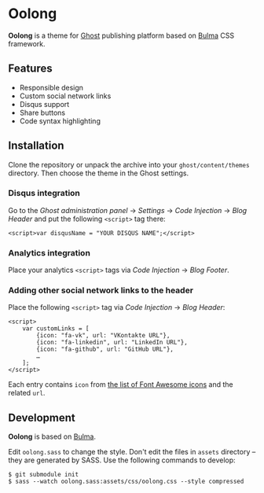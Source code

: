 # Oolong

**Oolong** is a theme for [Ghost](https://ghost.org/) publishing platform based on [Bulma](http://bulma.io/) CSS framework.

## Features

* Responsible design
* Custom social network links
* Disqus support
* Share buttons
* Code syntax highlighting

## Installation

Clone the repository or unpack the archive into your `ghost/content/themes` directory. Then choose the theme in the Ghost settings.

### Disqus integration

Go to the *Ghost administration panel* → *Settings* → *Code Injection* → *Blog Header* and put the following `<script>` tag there:

```
<script>var disqusName = "YOUR DISQUS NAME";</script>
```

### Analytics integration

Place your analytics `<script>` tags via *Code Injection* → *Blog Footer*.

### Adding other social network links to the header

Place the following `<script>` tag via *Code Injection* → *Blog Header*:

```
<script>
    var customLinks = [
        {icon: "fa-vk", url: "VKontakte URL"},
        {icon: "fa-linkedin", url: "LinkedIn URL"},
        {icon: "fa-github", url: "GitHub URL"},
        …
    ];
</script>
```

Each entry contains `icon` from [the list of Font Awesome icons](http://fontawesome.io/icons/) and the related `url`.

## Development

**Oolong** is based on [Bulma](http://bulma.io/documentation/overview/start/).

Edit `oolong.sass` to change the style. Don't edit the files in `assets` directory – they are generated by SASS. Use the following commands to develop:
 
```
$ git submodule init
$ sass --watch oolong.sass:assets/css/oolong.css --style compressed
```
